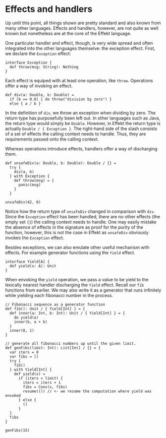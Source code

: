 # Effects and handlers

Up until this point, all things shown are pretty standard and also known from many other languages. Effects and 
handlers, however, are not quite as well known but nonetheless are at the core of the Effekt language.

One particular handler and effect, though, is very wide spread and often integrated into the other languages themselve:
the exception effect. First, we declare the `Exception` effect:

```
interface Exception {
  def throw(msg: String): Nothing
}
```

Each effect is equiped with at least one operation, like `throw`. Operations offer a way of invoking an effect.

```
def div(a: Double, b: Double) = 
  if (b == 0.0) { do throw("division by zero") }
  else { a / b }
```

In the definition of `div`, we throw an exception when dividing by zero. The return type has purposefully been left 
out. In other languages such as Java, the return type would simply be `Double`. However, in Effekt the return type is 
actually `Double / { Exception }`. The right-hand side of the slash consists of a set of effects the calling context
needs to handle. Thus, they are requirements passed onto the calling context.

Whereas operations introduce effects, handlers offer a way of discharging them.

```
def unsafeDiv(a: Double, b: Double): Double / {} =
  try {
    div(a, b)
  } with Exception {
    def throw(msg) = {
      panic(msg)
    }
  }
```

```effekt:repl
unsafeDiv(42, 0)
```

Notice how the return type of `unsafeDiv` changed in comparison with `div`. Since the `Exception` effect has been 
handled, there are no other effects (the empty set `{}`) the calling context needs to handle. One may easily mistake 
the absence of effects in the signature as proof for the purity of the function, however, this is not the case in 
Effekt as `unsafeDiv` obviously invokes the `Exception` effect.

Besides exceptions, we can also emulate other useful mechanism with effects. For example generator functions using the 
`Yield` effect.

```
interface Yield[A] {
  def yield(x: A): Unit
}
```

When envoking the `yield` operation, we pass a value to be yield to the lexically nearest handler discharging the 
`Yield` effect. Recall our `fib` functions from earlier. We may also write it as a generator that runs infinitely while 
yielding each fibonacci number in the process.

```
// Fibonacci sequence as a generator function
def fib(): Unit / { Yield[Int] } = {
  def inner(a: Int, b: Int): Unit / { Yield[Int] } = {
    do yield(a)
    inner(b, a + b)
  }
  inner(0, 1)
}

// generate all fibonacci numbers up until the given limit.
def genFibs(limit: Int): List[Int] / {} = {
  var iters = 0
  var fibs = []
  try {
    fib()
  } with Yield[Int] {
    def yield(x) = 
      if (iters < limit) {
        iters = iters + 1
        fibs = Cons(x, fibs)
        resume(()) // <- we resume the computation where yield was envoked
      } else {
        ()
      }
  }
  fibs
}
```

```effekt:repl
genFibs(15)
```

